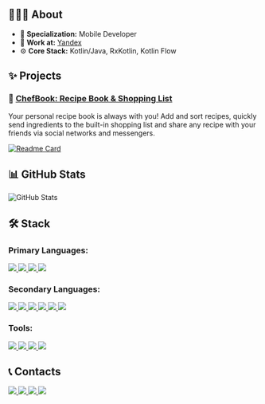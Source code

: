 ## 👨🏻‍💻 About
* 📱 **Specialization:** Mobile Developer
* 💼 **Work at:** [Yandex](https://ya.ru/)
* ⚙️ **Core Stack:** Kotlin/Java, RxKotlin, Kotlin Flow

## ✨ Projects
### 📙 [ChefBook: Recipe Book & Shopping List](https://github.com/mephistolie/chefbook)

Your personal recipe book is always with you! Add and sort recipes, quickly send ingredients to the built-in shopping list and share any recipe with your friends via social networks and messengers.

[![Readme Card](https://github-readme-stats.vercel.app/api/pin/?username=mephistolie&repo=chefbook&theme=nord)](https://github.com/anuraghazra/github-readme-stats)

## 📊 GitHub Stats
![GitHub Stats](https://github-readme-stats.vercel.app/api?username=mephistolie&theme=nord&count_private=true&include_all_commits=true&show_icons=true&hide_title=true)

## 🛠️ Stack
### Primary Languages:
<p align="left"> 
    <a href="https://kotlinlang.org" target="_blank"> <img src="https://img.icons8.com/color/48/000000/kotlin.png"/> </a>
    <a href="https://www.java.com" target="_blank"> <img src="https://img.icons8.com/color/48/000000/java-coffee-cup-logo.png"/> </a>
    <a href="https://golang.org" target="_blank"> <img src="https://img.icons8.com/color/48/000000/golang.png"/>
    <a href="https://www.apple.com/ru/swift/" target="_blank"> <img src="https://img.icons8.com/color/48/000000/swift.png"/> </a>
</p>

### Secondary Languages:
<p align="left">
    <a href="https://nodejs.org/en/" target="_blank"> <img src="https://img.icons8.com/color/48/000000/nodejs.png"/>
    <a href="https://www.python.org" target="_blank"> <img src="https://img.icons8.com/color/48/000000/python.png"/> </a>
    <a href="https://isocpp.org" target="_blank"> <img src="https://img.icons8.com/color/48/000000/c-plus-plus-logo.png"/> </a>
    <a href="https://www.w3.org/html/" target="_blank"> <img src="https://img.icons8.com/color/48/000000/html-5--v1.png"/>
    <a href="https://www.w3.org/html/" target="_blank"> <img src="https://img.icons8.com/color/48/000000/css3.png"/>
    <a href="https://www.javascript.com" target="_blank"> <img src="https://img.icons8.com/color/48/000000/javascript.png"/> </a>
</p>

### Tools:
<p align="left">
    <a href="https://developer.android.com/studio/" target="_blank"> <img src="https://img.icons8.com/color/48/000000/android-studio--v3.png"/> </a>
    <a href="https://developer.apple.com/xcode/" target="_blank"> <img src="https://img.icons8.com/color/48/000000/xcode.png"/> </a>
    <a href="https://www.jetbrains.com/ru-ru/idea/" target="_blank"> <img src="https://img.icons8.com/color/48/000000/intellij-idea.png"/> </a>
    <a href="https://code.visualstudio.com" target="_blank"> <img src="https://img.icons8.com/color/48/000000/visual-studio-code-2019.png"/> </a>
</p>

## 📞 Contacts
<p align="left">
    <a href="https://vk.com/mephistolie" target="_blank"> <img src="https://img.icons8.com/color/48/000000/vk-com.png"/> </a>
    <a href="https://www.instagram.com/mephistolie/" target="_blank"> <img src="https://img.icons8.com/fluency/48/000000/instagram-new.png"/> </a>
    <a href="https://twitter.com/mephistolie" target="_blank"> <img src="https://img.icons8.com/color/48/000000/twitter-circled--v1.png"/> </a>
    <a href="http://t.me/mephistolie" target="_blank"> <img src="https://img.icons8.com/color/48/000000/telegram-app--v1.png"/> </a>
</p>
